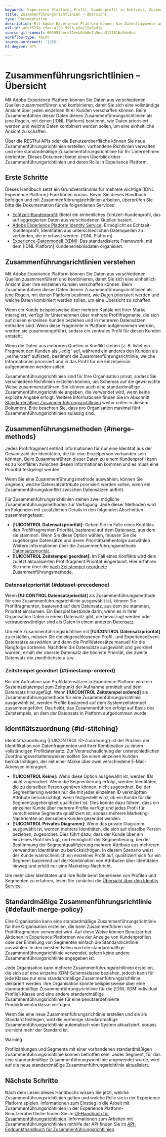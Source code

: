 ```yaml
---
keywords: Experience Platform, Profil, Kundenprofil in Echtzeit, Zusammenführungsrichtlinien, Benutzeroberfläche, Benutzeroberfläche, Zeitstempel geordnet, Datensatzpriorität
title: Zusammenführungsrichtlinien – Übersicht
type: Documentation
description: Mit Adobe Experience Platform können Sie Datenfragmente aus verschiedenen Quellen zusammenführen und kombinieren, damit Sie sich eine vollständige Ansicht über Ihre einzelnen Kunden verschaffen können. Beim Zusammenführen dieser Daten dienen Zusammenführungsrichtlinien als jene Regeln, mit denen Platform bestimmt, wie Daten priorisiert werden und welche Daten kombiniert werden sollen, um eine einheitliche Ansicht zu schaffen.
exl-id: a8ef527a-cfee-4129-9973-e8a212a3ad1e
source-git-commit: 965993bece32eeb0db6e7a9eab3131816a9de5cd
workflow-type: tm+mt
source-wordcount: '1265'
ht-degree: 97%

---
```


# Zusammenführungsrichtlinien – Übersicht

Mit Adobe Experience Platform können Sie Daten aus verschiedenen Quellen zusammenführen und kombinieren, damit Sie sich eine vollständige Ansicht über jeden einzelnen Ihrer Kunden verschaffen können. Beim Zusammenführen dieser Daten dienen Zusammenführungsrichtlinien als jene Regeln, mit denen [!DNL Platform] bestimmt, wie Daten priorisiert werden und welche Daten kombiniert werden sollen, um eine einheitliche Ansicht zu schaffen.

Über die RESTful APIs oder die Benutzeroberfläche können Sie neue Zusammenführungsrichtlinien erstellen, vorhandene Richtlinien verwalten und eine standardmäßige Zusammenführungsrichtlinie für Ihr Unternehmen einrichten. Dieses Dokument bietet einen Überblick über Zusammenführungsrichtlinien und deren Rolle in Experience Platform.

## Erste Schritte

Dieses Handbuch setzt ein Grundverständnis für mehrere wichtige [!DNL Experience Platform]-Funktionen voraus. Bevor Sie dieses Handbuch befolgen und mit Zusammenführungsrichtlinien arbeiten, überprüfen Sie bitte die Dokumentation für die folgendenen Services:

* [Echtzeit-Kundenprofil](../home.md): Bietet ein einheitliches Echtzeit-Kundenprofil, das auf aggregierten Daten aus verschiedenen Quellen basiert.
* [Adobe Experience Platform Identity Service](../../identity-service/home.md): Ermöglicht es Echtzeit-Kundenprofil, Identitäten aus unterschiedlichen Datenquellen zu verbinden, die in erfasst werden. [!DNL Platform].
* [Experience-Datenmodell (XDM)](../../xdm/home.md): Das standardisierte Framework, mit dem [!DNL Platform] Kundenerlebnisdaten organisiert.

## Zusammenführungsrichtlinien verstehen

Mit Adobe Experience Platform können Sie Daten aus verschiedenen Quellen zusammenführen und kombinieren, damit Sie sich eine einheitlich Ansicht über Ihre einzelnen Kunden verschaffen können. Beim Zusammenführen dieser Daten dienen Zusammenführungsrichtlinien als jene Regeln, mit denen Platform bestimmt, wie Daten priorisiert werden und welche Daten kombiniert werden sollen, um eine Übersicht zu schaffen.

Wenn ein Kunde beispielsweise über mehrere Kanäle mit Ihrer Marke interagiert, verfügt Ihr Unternehmen über mehrere Profilfragmente, die sich auf diesen einzelnen Kunden beziehen und in mehreren Datensätzen enthalten sind. Wenn diese Fragmente in Platform aufgenommen werden, werden sie zusammengeführt, sodass ein zentrales Profil für diesen Kunden entsteht.

Wenn die Daten aus mehreren Quellen in Konflikt stehen (z. B. listet ein Fragment den Kunden als „ledig“ auf, während ein anderes den Kunden als „verheiratet“ auflistet), bestimmt die Zusammenführungsrichtlinie, welche Informationen priorisiert und in das Profil für die Einzelperson aufgenommen werden sollen.

Zusammenführungsrichtlinien sind für Ihre Organisation privat, sodass Sie verschiedene Richtlinien erstellen können, um Schemas auf die gewünschte Weise zusammenzuführen. Sie können auch eine standardmäßige Zusammenführungsrichtlinie angeben, die verwendet wird, wenn keine explizite Angabe erfolgt. Weitere Informationen finden Sie im Abschnitt [Standardmäßige Zusammenführungsrichtlinien](#default-merge-policy) weiter unten in diesem Dokument. Bitte beachten Sie, dass pro Organisation maximal fünf Zusammenführungsrichtlinien zulässig sind.

## Zusammenführungsmethoden {#merge-methods}

Jedes Profilfragment enthält Informationen für nur eine Identität aus der Gesamtzahl der Identitäten, die für eine Einzelperson vorhanden sein könnten. Beim Zusammenführen dieser Daten zu einem Kundenprofil kann es zu Konflikten zwischen diesen Informationen kommen und es muss eine Priorität festgelegt werden.

Wenn Sie eine Zusammenführungsmethode auswählen, können Sie angeben, welche Datensatzattribute priorisiert werden sollen, wenn ein Zusammenführungskonflikt zwischen Datensätzen auftritt.

Für Zusammenführungsrichtlinien stehen zwei mögliche Zusammenführungsmethoden zur Verfügung. Jede dieser Methoden wird im Folgenden mit zusätzlichen Details in den folgenden Abschnitten zusammengefasst:

* **[!UICONTROL Datensatzpriorität]:** Geben Sie im Falle eines Konflikts den Profilfragmenten Priorität, basierend auf dem Datensatz, aus dem sie stammen. Wenn Sie diese Option wählen, müssen Sie die zugehörigen Datensätze und deren Prioritätsreihenfolge auswählen. Weitere Informationen über die Zusammenführungsmethode [Datensatzpriorität](#dataset-precedence).
* **[!UICONTROL Zeitstempel geordnet]:** Im Fall eines Konflikts wird dem zuletzt aktualisierten Profilfragment Priorität eingeräumt. Hier erfahren Sie mehr über die [nach Zeitstempel geordnete](#timestamp-ordered) Zusammenführungsmethode.

### Datensatzpriorität {#dataset-precedence}

Wenn **[!UICONTROL Datensatzpriorität]** als Zusammenführungsmethode für eine Zusammenführungsrichtlinie ausgewählt ist, können Sie Profilfragmenten, basierend auf dem Datensatz, aus dem sie stammen, Priorität einräumen. Ein Beispiel bestünde darin, wenn es in Ihrer Organisation Daten in einem Datensatz gibt, die bevorzugt werden oder vertrauenswürdiger sind als Daten in einem anderen Datensatz.

Um eine Zusammenführungsrichtlinie mit **[!UICONTROL Datensatzpriorität]** zu erstellen, müssen Sie die eingeschlossenen Profil- und ExperienceEvent-Datensätze auswählen und dann die Profildatensätze manuell für die Rangfolge sortieren. Nachdem die Datensätze ausgewählt und geordnet wurden, erhält der oberste Datensatz die höchste Priorität, der zweite Datensatz die zweithöchste u.s.w.

### Zeitstempel geordnet {#timestamp-ordered}

Bei der Aufnahme von Profildatensätzen in Experience Platform wird ein Systemzeitstempel zum Zeitpunkt der Aufnahme ermittelt und dem Datensatz hinzugefügt. Wenn **[!UICONTROL Zeitstempel ordered]** als Zusammenführungsmethode für eine Zusammenführungsrichtlinie ausgewählt ist, werden Profile basierend auf dem Systemzeitstempel zusammengeführt. Das heißt, das Zusammenführen erfolgt auf Basis des Zeitstempels, an dem der Datensatz in Platform aufgenommen wurde.

## Identitätszuordnung {#id-stitching}

Identitätszuordnung ([!UICONTROL ID-Zuordnung]) ist der Prozess der Identifikation von Datenfragmenten und ihrer Kombination zu einem vollständigen Profildatensatz. Zur Veranschaulichung der unterschiedlichen Zuordnungsverhaltensweisen sollten Sie einen einzelnen Kunden berücksichtigen, der mit einer Marke über zwei verschiedene E-Mail-Adressen interagiert.

* **[!UICONTROL Keine]:** Wenn diese Option ausgewählt ist, werden IDs nicht zugeordnet. Wenn die Segmentierung erfolgt, werden Identitäten, die zu derselben Person gehören können, nicht zugeordnet. Bei der Segmentierung werden nur die mit jeder einzelnen ID verknüpften Attribute berücksichtigt, wenn festgestellt wird, ob ein Kunde für die Segmentzugehörigkeit qualifiziert ist. Dies könnte dazu führen, dass ein einzelner Kunde über mehrere Profile verfügt und jedes Profil für verschiedene Segmente qualifiziert ist, sodass mehrere Marketing-Nachrichten an denselben Kunden gesendet werden.
* **[!UICONTROL Privates Diagramm]:** Wenn das private Diagramm ausgewählt ist, werden mehrere Identitäten, die sich auf dieselbe Person beziehen, zugeordnet. Dies führt dazu, dass der Kunde über ein einzelnes Profil verfügt, und ermöglicht der Segmentierung, bei der Bestimmung der Segmentqualifizierung mehrere Attribute aus mehreren verwandten Identitäten zu berücksichtigen. In diesem Szenario weist der Kunde wahrscheinlich ein einzelnes Profil auf, qualifiziert sich für ein Segment basierend auf der Kombination von Attributen über Identitäten hinweg und erhält nur eine Marketing-Nachricht.

Um mehr über Identitäten und ihre Rolle beim Generieren von Profilen und Segmenten zu erfahren, lesen Sie zunächst die [Übersicht über den Identity Service](../../identity-service/home.md).

## Standardmäßige Zusammenführungsrichtlinie {#default-merge-policy}

Eine Organisation kann eine standardmäßige Zusammenführungsrichtlinie für ihre Organisation erstellen, die beim Zusammenführen von Profilfragmenten verwendet wird. Auf diese Weise können Benutzer bei Aktionen in Experience Platformen wie der Anzeige von Kundenprofilen oder der Erstellung von Segmenten einfach die Standardrichtlinie auswählen. In den meisten Fällen wird die standardmäßige Zusammenführungsrichtlinie verwendet, sofern keine andere Zusammenführungsrichtlinie angegeben ist.

Jede Organisation kann mehrere Zusammenführungsrichtlinien erstellen, die sich auf eine einzelne XDM-Schemaklasse beziehen, jedoch kann für jede Klasse nur eine standardmäßige Zusammenführungsrichtlinie deklariert werden. Ihre Organisation könnte beispielsweise über eine standardmäßige Zusammenführungsrichtlinie für die [!DNL XDM Individual Profile]-Klasse und eine andere standardmäßige Zusammenführungsrichtlinie für eine benutzerdefinierte Produktinventarklasse verfügen.

Wenn Sie eine neue Zusammenführungsrichtlinie erstellen und sie als Standard festlegen, wird die vorherige standardmäßige Zusammenführungsrichtlinie automatisch vom System aktualisiert, sodass sie nicht mehr der Standard ist.

>[!WARNING]
>
>Profilzählungen und Segmente mit einer vorhandenen standardmäßigen Zusammenführungsrichtlinie können betroffen sein. Jedes Segment, für das eine standardmäßige Zusammenführungsrichtlinie angewendet wurde, wird auf die neue standardmäßige Zusammenführungsrichtlinie aktualisiert.

## Nächste Schritte

Nach dem Lesen dieses Handbuchs wissen Sie jetzt, welche Zusammenführungsrichtlinien gelten und welche Rolle sie in der Experience Platform spielen. Informationen zum Einstieg in die Arbeit mit Zusammenführungsrichtlinien in der Experience Platform-Benutzeroberfläche finden Sie im [UI-Handbuch für Zusammenführungsrichtlinien](ui-guide.md). Informationen zum Arbeiten mit Zusammenführungsrichtlinien mithilfe der API finden Sie im [API-Endpunkthandbuch für Zusammenführungsrichtlinien](../api/merge-policies.md).
